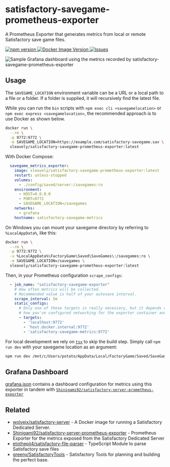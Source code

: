 # satisfactory-savegame-prometheus-exporter

A Prometheus Exporter that generates metrics from local or remote Satisfactory save game files.

[ ![npm version](https://img.shields.io/npm/v/satisfactory-savegame-prometheus-exporter.svg?style=flat) ](https://npmjs.org/package/satisfactory-savegame-prometheus-exporter "View this project on npm") [ ![Docker Image Version](https://img.shields.io/docker/v/sleavely/satisfactory-savegame-prometheus-exporter?label=Docker)
](https://hub.docker.com/r/sleavely/satisfactory-savegame-prometheus-exporter) [ ![Issues](https://img.shields.io/github/issues/Sleavely/satisfactory-savegame-prometheus-exporter.svg?label=Github+issues) ](https://github.com/Sleavely/satisfactory-savegame-prometheus-exporter/issues)

![Sample Grafana dashboard using the metrics recorded by satisfactory-savegame-prometheus-exporter](https://i.imgur.com/HyFdL6g.png)

## Usage

The `SAVEGAME_LOCATION` environment variable can be a URL or a local path to a file or a folder. If a folder is supplied, it will recursively find the latest file.

While you can run the `bin` scripts with `npm exec cli <savegamelocation>` or `npm exec express <savegamelocation>`, the recommended approach is to use Docker as shown below.

```sh
docker run \
  --rm \
  -p 9772:9772 \
  -e SAVEGAME_LOCATION=https://example.com/satisfactory-savegame.sav \
  sleavely/satisfactory-savegame-prometheus-exporter:latest
```

With Docker Compose:

```yaml
  savegame_metrics_exporter:
    image: sleavely/satisfactory-savegame-prometheus-exporter:latest
    restart: unless-stopped
    volumes:
      - ./config/saved/server:/savegames:ro
    environment:
      - HOST=0.0.0.0
      - PORT=9772
      - SAVEGAME_LOCATION=/savegames
    networks:
      - grafana
    hostname: satisfactory-savegame-metrics
```

On Windows you can mount your savegame directory by referring to `%LocalAppData%`, like this:

```sh
docker run \
  --rm \
  -p 9772:9772 \
  -v %LocalAppData%\FactoryGame\Saved\SaveGames\:/savegames:ro \
  -e SAVEGAME_LOCATION=/savegames \
  sleavely/satisfactory-savegame-prometheus-exporter:latest
```

Then, in your Prometheus configuration `scrape_configs`:

```yaml
  - job_name: "satisfactory-savegame-exporter"
    # How often metrics will be collected.
    # Recommended value is half of your autosave interval.
    scrape_interval: 5m
    static_configs:
      # Only one of these targets is really necessary, but it depends on
      # how you've configured networking for the exporter container and Prometheus.
      - targets:
        - 'localhost:9772'
        - 'host.docker.internal:9772'
        - 'satisfactory-savegame-metrics:9772'
```

For local development we rely on [`tsx`](https://tsx.is/) to skip the build step. Simply call `npm run dev` with your savegame location as an argument:

```sh
npm run dev /mnt/c/Users/potato/AppData/Local/FactoryGame/Saved/SaveGames/
```

## Grafana Dashboard

[grafana.json](./grafana.json) contains a dashboard configuration for metrics using this exporter in tandem with [`Shinigami92/satisfactory-server-prometheus-exporter`](https://github.com/Shinigami92/satisfactory-server-prometheus-exporter)

## Related

- [wolveix/satisfactory-server](https://github.com/wolveix/satisfactory-server) - A Docker image for running a Satisfactory Dedicated Server.
- [Shinigami92/satisfactory-server-prometheus-exporter](https://github.com/Shinigami92/satisfactory-server-prometheus-exporter) - Prometheus Exporter for the metrics exposed from the Satisfactory Dedicated Server
- [etothepii4/satisfactory-file-parser](https://github.com/etothepii4/satisfactory-file-parser) - TypeScript Module to parse Satisfactory save files
- [greeny/SatisfactoryTools](https://github.com/greeny/SatisfactoryTools) - Satisfactory Tools for planning and building the perfect base.
